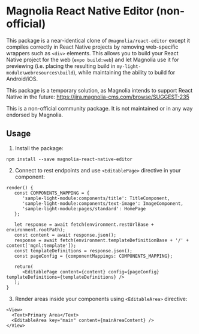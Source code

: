 # Magnolia React Native Editor (non-official)

This package is a near-identical clone of `@magnolia/react-editor` except it compiles correctly in React Native projects
by removing web-specific wrappers such as `<div>` elements. This allows you to build your React Native project for the
web (`expo build:web`) and let Magnolia use it for previewing (i.e. placing the resulting build in `my-light-module\webresources\build`),
while maintaining the ability to build for Android/iOS.

This package is a temporary solution, as Magnolia intends to support React Native in the future:
https://jira.magnolia-cms.com/browse/SUGGEST-235

This is a non-official community package. It is not maintained or in any way endorsed by Magnolia.

## Usage

 1. Install the package:
```
npm install --save magnolia-react-native-editor
```

 2. Connect to rest endpoints and use `<EditablePage>` directive in your component:
```
render() {
   const COMPONENTS_MAPPING = {
      'sample-light-module:components/title': TitleComponent,
      'sample-light-module:components/text-image': ImageComponent,
      'sample-light-module:pages/standard': HomePage
   };

   let response = await fetch(environment.restUrlBase + environment.rootPath);
   const content = await response.json();
   response = await fetch(environment.templateDefinitionBase + '/' + content['mgnl:template']);
   const templateDefinitions = response.json();
   const pageConfig = {componentMappings: COMPONENTS_MAPPING};

   return(
      <EditablePage content={content} config={pageConfig} templateDefinitions={templateDefinitions} />
   );
}
```

 3. Render areas inside your components using `<EditableArea>` directive:
```
<View>
  <Text>Primary Area</Text>
  <EditableArea key="main" content={mainAreaContent} />
</View>
```
